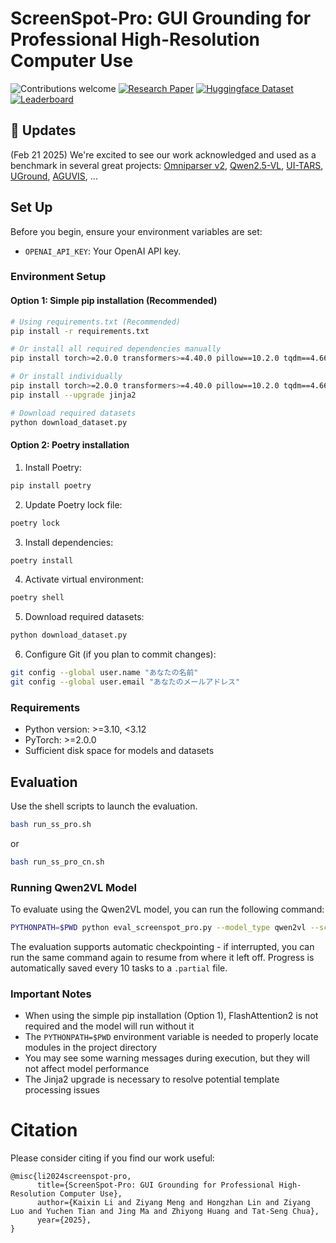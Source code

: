 # ScreenSpot-Pro: GUI Grounding for Professional High-Resolution Computer Use
![Contributions welcome](https://img.shields.io/badge/contributions-welcome-orange.svg?style=for-the-badge)
[![Research Paper](https://img.shields.io/badge/Paper-brightgreen.svg?style=for-the-badge)](https://likaixin2000.github.io/papers/ScreenSpot_Pro.pdf)
[![Huggingface Dataset](https://img.shields.io/badge/Dataset-blue.svg?style=for-the-badge)](https://huggingface.co/datasets/likaixin/ScreenSpot-Pro)
[![Leaderboard](https://img.shields.io/badge/Leaderboard-8A2BE2?style=for-the-badge)](https://gui-agent.github.io/grounding-leaderboard)

## 📢 Updates
(Feb 21 2025) We're excited to see our work acknowledged and used as a benchmark in several great projects: [Omniparser v2](https://www.microsoft.com/en-us/research/articles/omniparser-v2-turning-any-llm-into-a-computer-use-agent/), [Qwen2.5-VL](https://arxiv.org/pdf/2502.13923), [UI-TARS](https://arxiv.org/pdf/2501.12326), [UGround](https://x.com/ysu_nlp/status/1882618596863717879), [AGUVIS](https://github.com/likaixin2000/ScreenSpot-Pro-GUI-Grounding/issues/2), ...

## Set Up

Before you begin, ensure your environment variables are set:

- `OPENAI_API_KEY`: Your OpenAI API key.

### Environment Setup

#### Option 1: Simple pip installation (Recommended)
```bash
# Using requirements.txt (Recommended)
pip install -r requirements.txt

# Or install all required dependencies manually
pip install torch>=2.0.0 transformers>=4.40.0 pillow==10.2.0 tqdm==4.66.2 accelerate==1.5.2 qwen-vl-utils==0.0.10 torchvision==0.21.0 --upgrade jinja2

# Or install individually
pip install torch>=2.0.0 transformers>=4.40.0 pillow==10.2.0 tqdm==4.66.2 accelerate==1.5.2 qwen-vl-utils==0.0.10 torchvision==0.21.0
pip install --upgrade jinja2

# Download required datasets
python download_dataset.py
```

#### Option 2: Poetry installation
1. Install Poetry:
```bash
pip install poetry
```

2. Update Poetry lock file:
```bash
poetry lock
```

3. Install dependencies:
```bash
poetry install
```

4. Activate virtual environment:
```bash
poetry shell
```

5. Download required datasets:
```bash
python download_dataset.py
```

6. Configure Git (if you plan to commit changes):
```bash
git config --global user.name "あなたの名前"
git config --global user.email "あなたのメールアドレス"
```

### Requirements
- Python version: >=3.10, <3.12
- PyTorch: >=2.0.0
- Sufficient disk space for models and datasets

## Evaluation
Use the shell scripts to launch the evaluation. 
```bash 
bash run_ss_pro.sh
```
or
```bash 
bash run_ss_pro_cn.sh
```

### Running Qwen2VL Model
To evaluate using the Qwen2VL model, you can run the following command:
```bash
PYTHONPATH=$PWD python eval_screenspot_pro.py --model_type qwen2vl --screenspot_imgs "./data/ScreenSpot-Pro/images" --screenspot_test "./data/ScreenSpot-Pro/annotations" --task "all" --language "en" --gt_type "positive" --log_path "./results/qwen2vl.json" --inst_style "instruction"
```

The evaluation supports automatic checkpointing - if interrupted, you can run the same command again to resume from where it left off. Progress is automatically saved every 10 tasks to a `.partial` file.

### Important Notes
- When using the simple pip installation (Option 1), FlashAttention2 is not required and the model will run without it
- The `PYTHONPATH=$PWD` environment variable is needed to properly locate modules in the project directory
- You may see some warning messages during execution, but they will not affect model performance
- The Jinja2 upgrade is necessary to resolve potential template processing issues

# Citation
Please consider citing if you find our work useful:
```plain
@misc{li2024screenspot-pro,
      title={ScreenSpot-Pro: GUI Grounding for Professional High-Resolution Computer Use}, 
      author={Kaixin Li and Ziyang Meng and Hongzhan Lin and Ziyang Luo and Yuchen Tian and Jing Ma and Zhiyong Huang and Tat-Seng Chua},
      year={2025},
}
```